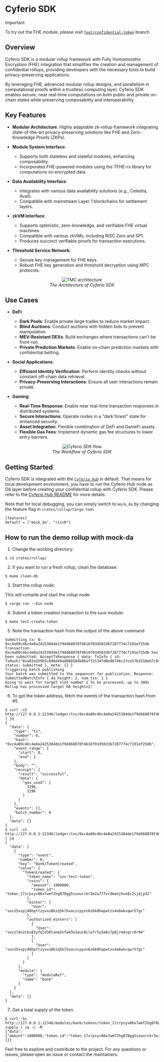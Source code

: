 # Cyferio SDK

> [!IMPORTANT]  
> To try out the FHE module, please visit [`feat/confidential-token`](https://github.com/cyferio-labs/cyferio-sdk/tree/feat/confidential-token) branch

## Overview

Cyferio SDK is a modular rollup framework with Fully Homomorphic Encryption (FHE) integration that simplifies the creation and management of confidential rollups, providing developers with the necessary tools to build privacy-preserving applications.

By leveraging FHE, advanced modular rollup designs, and parallelism in computational proofs within a trustless computing layer, Cyferio SDK enables secure, near real-time computations on both public and private on-chain states while preserving composability and interoperability.

## Key Features

- **Modular Architecture**: Highly adaptable zk-rollup framework integrating state-of-the-art privacy-preserving solutions like FHE and Zero-Knowledge Proofs (ZKPs).
  
- **Module System Interface**:
  - Supports both stateless and stateful modules, enhancing composability.
  - Incorporates FHE-powered modules using the TFHE-rs library for computations on encrypted data.

- **Data Availability Interface**:
  - Integrates with various data availability solutions (e.g., Celestia, Avail).
  - Compatible with mainstream Layer 1 blockchains for settlement layers.

- **zkVM Interface**:
  - Supports optimistic, zero-knowledge, and verifiable FHE virtual machines.
  - Compatible with various zkVMs, including RISC Zero and SP1.
  - Produces succinct verifiable proofs for transaction executions.

- **Threshold Service Network**:
  - Secure key management for FHE keys.
  - Robust FHE key generation and threshold decryption using MPC protocols.

<p align="center">
 <img src="assets/Cyferio SDK Arch.png" alt="TMC architecture"/>
    <br>
    <em>The Architecture of Cyferio SDK</em>
</p>

## Use Cases

- **DeFi**:
  - **Dark Pools**: Enable private large trades to reduce market impact.
  - **Blind Auctions**: Conduct auctions with hidden bids to prevent manipulation.
  - **MEV-Resistant DEXs**: Build exchanges where transactions can't be front-run.
  - **Private Prediction Markets**: Enable on-chain prediction markets with confidential betting.

- **Social Applications**:
  - **Efficient Identity Verification**: Perform identity checks without constant off-chain data retrieval.
  - **Privacy-Preserving Interactions**: Ensure all user interactions remain private.

- **Gaming**:
  - **Real-Time Response**: Enable near real-time transaction responses in distributed systems.
  - **Secure Interactions**: Operate nodes in a "dark forest" state for enhanced security.
  - **Asset Integration**: Flexible combination of DeFi and GameFi assets.
  - **Flexible Gas Fees**: Implement dynamic gas fee structures to lower entry barriers.

<p align="center">
 <img src="assets/Cyferio SDK flow.png" alt="Cyferio SDK flow"/>
    <br>
    <em>The Workflow of Cyferio SDK</em>
</p>

## Getting Started

Cyferio SDK is integrated with the [`Cyferio Hub`](https://github.com/cyferio-labs/cyferio-hub-node) in default. That means for local development environment, you have to run the Cyferio Hub node as DA layer before creating your confidential rollup with Cyferio SDK. Please refer to the [Cyferio Hub README](https://github.com/cyferio-labs/cyferio-hub-node/blob/main/README.md) for more details.

Note that for local debugging, you can simply switch to `mock_da` by changing the feature flag in `crates/rollup/Cargo.toml`

```
[features]
default = ["mock_da", "risc0"]
```

## How to run the demo rollup with mock-da

1. Change the working directory:

```shell,test-ci
$ cd crates/rollup/
```

2. If you want to run a fresh rollup, clean the database:

```sh,test-ci
$ make clean-db
```

3. Start the rollup node:

This will compile and start the rollup node:

```shell,test-ci,bashtestmd:long-running,bashtestmd:wait-until=RPC
$ cargo run --bin node
```

4. Submit a token creation transaction to the `bank` module:

```sh,test-ci
$ make test-create-token
```

5. Note the transaction hash from the output of the above command

```text
Submitting tx: 0: 0xc4a09c4bc4e0a2425384de1f9d468070f4616f03d503367287774c7191ef25db
Transaction 0xc4a09c4bc4e0a2425384de1f9d468070f4616f03d503367287774c7191ef25db has been submitted: AcceptTxResponse { data: TxInfo { id: TxHash("0xa02ed59b5c698d49ad088584b86aff2134fd8e96746c1fce57b2518eb7c843e2"), status: Submitted }, meta: {} }
Triggering batch publishing
Your batch was submitted to the sequencer for publication. Response: SubmittedBatchInfo { da_height: 2, num_txs: 1 }
Going to wait for target slot number 2 to be processed, up to 300s
Rollup has processed target DA height=2!
```

6. To get the token address, fetch the events of the transaction hash from #5

```bash,test-ci
$ curl -sS http://127.0.0.1:12346/ledger/txs/0xc4a09c4bc4e0a2425384de1f9d468070f4616f03d503367287774c7191ef25db | jq
{
  "data": {
    "type": "tx",
    "number": 0,
    "hash": "0xc4a09c4bc4e0a2425384de1f9d468070f4616f03d503367287774c7191ef25db",
    "event_range": {
      "start": 0,
      "end": 1
    },
    "body": "",
    "receipt": {
      "result": "successful",
      "data": {
        "gas_used": [
          3296,
          3296
        ]
      }
    },
    "events": [],
    "batch_number": 0
  },
  "meta": {}
}
$ curl -sS http://127.0.0.1:12346/ledger/txs/0xc4a09c4bc4e0a2425384de1f9d468070f4616f03d503367287774c7191ef25db/events | jq
{
  "data": [
    {
      "type": "event",
      "number": 0,
      "key": "Bank/TokenCreated",
      "value": {
        "TokenCreated": {
          "token_name": "sov-test-token",
          "coins": {
            "amount": 1000000,
            "token_id": "token_17zrpsyv06x7wmf2hg878gg5szwurckr3e2u77fvrdmanjhve8r2sj4jy42"
          },
          "minter": {
            "User": "sov15vspj48hpttzyvxu8kzq5klhvaczcpyxn6z6k0hwpwtzs4a6wkvqwr57gc"
          },
          "authorized_minters": [
            {
              "User": "sov1l6n2cku82yfqld30lanm2nfw43n2auc8clw7r5u5m6s7p8jrm4zqrr8r94"
            },
            {
              "User": "sov15vspj48hpttzyvxu8kzq5klhvaczcpyxn6z6k0hwpwtzs4a6wkvqwr57gc"
            }
          ]
        }
      },
      "module": {
        "type": "moduleRef",
        "name": "bank"
      }
    }
  ],
  "meta": {}
}
```

7. Get a total supply of the token:

```bash,test-ci,bashtestmd:compare-output
$ curl -Ss http://127.0.0.1:12346/modules/bank/tokens/token_17zrpsyv06x7wmf2hg878gg5szwurckr3e2u77fvrdmanjhve8r2sj4jy42/total-supply | jq -c -M
{"data":{"amount":1000000,"token_id":"token_17zrpsyv06x7wmf2hg878gg5szwurckr3e2u77fvrdmanjhve8r2sj4jy42"},"meta":{}}
```

Feel free to explore and contribute to the project. For any questions or issues, please open an issue or contact the maintainers.

